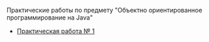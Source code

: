 Практические работы по предмету "Объектно ориентированное программирование на Java"

* [Практическая работа № 1](StackCalculator)
